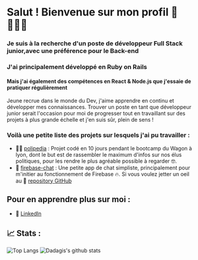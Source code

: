 # Salut ! Bienvenue sur mon profil 👋 👨🏻‍💻
### Je suis à la recherche d'un poste de développeur Full Stack junior,avec une préférence pour le Back-end
### J'ai principalement développé en Ruby on Rails
#### Mais j'ai également des compétences en React & Node.js que j'essaie de pratiquer régulièrement

Jeune recrue dans le monde du Dev, j'aime apprendre en continu et développer mes connaissances. Trouver un poste en tant que développeur junior serait l'occasion pour moi de progresser tout en travaillant sur des projets à plus grande échelle et j'en suis sûr, plein de sens !

### Voilà une petite liste des projets sur lesquels j'ai pu travailler :
- 🤵🏻 [polipedia](https://www.polipedia.fr/) : Projet codé en 10 jours pendant le bootcamp du Wagon à lyon, dont le but est de rassembler le maximum d'infos sur nos élus politiques, pour les rendre le plus agréable possible à regarder 🤓.
- 💬 [firebase-chat](https://dadagis.github.io/firebase-chat/) : Une petite app de chat simpliste, principalement pour m'initier au fonctionnement de Firebase 🔥.
Si vous voulez jetter un oeil au 📂 [repository GitHub](https://github.com/Dadagis/firebase-chat)

## Pour en apprendre plus sur moi : 
- 💼 [LinkedIn](https://www.linkedin.com/in/david-alexandre-jungblut-94671511a/)

## 📈 Stats : 

![Top Langs](https://github-readme-stats.vercel.app/api/top-langs/?username=dadagis&layout=compact)
![Dadagis's github stats](https://github-readme-stats.vercel.app/api?username=dadagis&show_icons=true&count_private=true)
